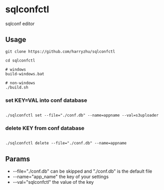 # sqlconfctl
sqlconf editor

## Usage
```
git clone https://github.com/harryzhu/sqlconfctl

cd sqlconfctl

# windows
build-windows.bat

# non-windows
./build.sh 
```

### set KEY=VAL into conf database
<code>
./sqlconfctl set --file="./conf.db" --name=appname --val=s3uploader
</code>

### delete KEY from conf database
<code>
./sqlconfctl delete --file="./conf.db" --name=appname
</code>

## Params
* --file="./conf.db" can be skipped and "./conf.db" is the default file
* --name="app_name" the key of your settings
* --val="sqlconfctl" the value of the key